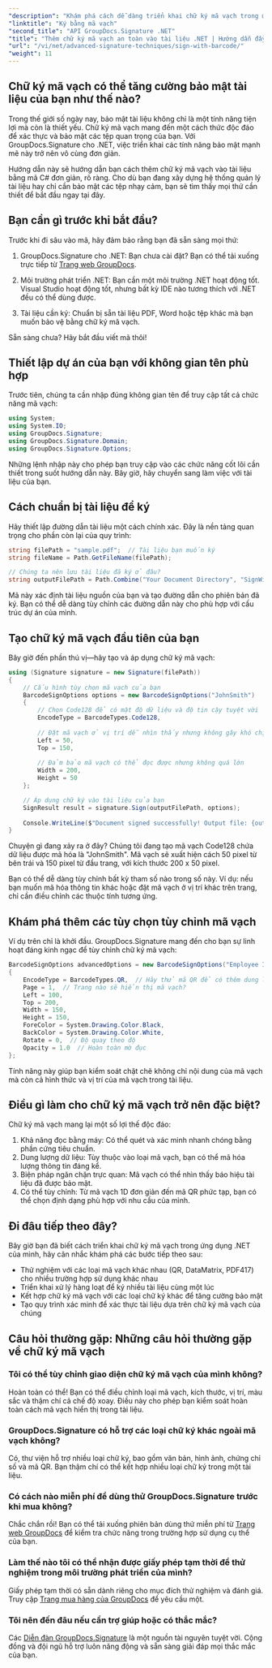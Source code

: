```yaml
---
"description": "Khám phá cách dễ dàng triển khai chữ ký mã vạch trong ứng dụng .NET của bạn với GroupDocs.Signature. Hướng dẫn từng bước kèm ví dụ mã."
"linktitle": "Ký bằng mã vạch"
"second_title": "API GroupDocs.Signature .NET"
"title": "Thêm chữ ký mã vạch an toàn vào tài liệu .NET | Hướng dẫn đầy đủ"
"url": "/vi/net/advanced-signature-techniques/sign-with-barcode/"
"weight": 11
---
```


## Chữ ký mã vạch có thể tăng cường bảo mật tài liệu của bạn như thế nào?

Trong thế giới số ngày nay, bảo mật tài liệu không chỉ là một tính năng tiện lợi mà còn là thiết yếu. Chữ ký mã vạch mang đến một cách thức độc đáo để xác thực và bảo mật các tệp quan trọng của bạn. Với GroupDocs.Signature cho .NET, việc triển khai các tính năng bảo mật mạnh mẽ này trở nên vô cùng đơn giản.

Hướng dẫn này sẽ hướng dẫn bạn cách thêm chữ ký mã vạch vào tài liệu bằng mã C# đơn giản, rõ ràng. Cho dù bạn đang xây dựng hệ thống quản lý tài liệu hay chỉ cần bảo mật các tệp nhạy cảm, bạn sẽ tìm thấy mọi thứ cần thiết để bắt đầu ngay tại đây.

## Bạn cần gì trước khi bắt đầu?

Trước khi đi sâu vào mã, hãy đảm bảo rằng bạn đã sẵn sàng mọi thứ:

1. GroupDocs.Signature cho .NET: Bạn chưa cài đặt? Bạn có thể tải xuống trực tiếp từ [Trang web GroupDocs](https://releases.groupdocs.com/signature/net/).

2. Môi trường phát triển .NET: Bạn cần một môi trường .NET hoạt động tốt. Visual Studio hoạt động tốt, nhưng bất kỳ IDE nào tương thích với .NET đều có thể dùng được.

3. Tài liệu cần ký: Chuẩn bị sẵn tài liệu PDF, Word hoặc tệp khác mà bạn muốn bảo vệ bằng chữ ký mã vạch.

Sẵn sàng chưa? Hãy bắt đầu viết mã thôi!

## Thiết lập dự án của bạn với không gian tên phù hợp

Trước tiên, chúng ta cần nhập đúng không gian tên để truy cập tất cả chức năng mã vạch:

```csharp
using System;
using System.IO;
using GroupDocs.Signature;
using GroupDocs.Signature.Domain;
using GroupDocs.Signature.Options;
```

Những lệnh nhập này cho phép bạn truy cập vào các chức năng cốt lõi cần thiết trong suốt hướng dẫn này. Bây giờ, hãy chuyển sang làm việc với tài liệu của bạn.

## Cách chuẩn bị tài liệu để ký

Hãy thiết lập đường dẫn tài liệu một cách chính xác. Đây là nền tảng quan trọng cho phần còn lại của quy trình:

```csharp
string filePath = "sample.pdf";  // Tài liệu bạn muốn ký
string fileName = Path.GetFileName(filePath);

// Chúng ta nên lưu tài liệu đã ký ở đâu?
string outputFilePath = Path.Combine("Your Document Directory", "SignWithBarcode", fileName);
```

Mã này xác định tài liệu nguồn của bạn và tạo đường dẫn cho phiên bản đã ký. Bạn có thể dễ dàng tùy chỉnh các đường dẫn này cho phù hợp với cấu trúc dự án của mình.

## Tạo chữ ký mã vạch đầu tiên của bạn

Bây giờ đến phần thú vị—hãy tạo và áp dụng chữ ký mã vạch:

```csharp
using (Signature signature = new Signature(filePath))
{
    // Cấu hình tùy chọn mã vạch của bạn
    BarcodeSignOptions options = new BarcodeSignOptions("JohnSmith")
    {
        // Chọn Code128 để có mật độ dữ liệu và độ tin cậy tuyệt vời
        EncodeType = BarcodeTypes.Code128,
        
        // Đặt mã vạch ở vị trí dễ nhìn thấy nhưng không gây khó chịu
        Left = 50,
        Top = 150,
        
        // Đảm bảo mã vạch có thể đọc được nhưng không quá lớn
        Width = 200,
        Height = 50
    };

    // Áp dụng chữ ký vào tài liệu của bạn
    SignResult result = signature.Sign(outputFilePath, options);
    
    Console.WriteLine($"Document signed successfully! Output file: {outputFilePath}");
}
```

Chuyện gì đang xảy ra ở đây? Chúng tôi đang tạo mã vạch Code128 chứa dữ liệu được mã hóa là "JohnSmith". Mã vạch sẽ xuất hiện cách 50 pixel từ bên trái và 150 pixel từ đầu trang, với kích thước 200 x 50 pixel.

Bạn có thể dễ dàng tùy chỉnh bất kỳ tham số nào trong số này. Ví dụ: nếu bạn muốn mã hóa thông tin khác hoặc đặt mã vạch ở vị trí khác trên trang, chỉ cần điều chỉnh các thuộc tính tương ứng.

## Khám phá thêm các tùy chọn tùy chỉnh mã vạch

Ví dụ trên chỉ là khởi đầu. GroupDocs.Signature mang đến cho bạn sự linh hoạt đáng kinh ngạc để tùy chỉnh chữ ký mã vạch:

```csharp
BarcodeSignOptions advancedOptions = new BarcodeSignOptions("Employee ID: 123456")
{
    EncodeType = BarcodeTypes.QR,  // Hãy thử mã QR để có thêm dung lượng dữ liệu
    Page = 1,  // Trang nào sẽ hiển thị mã vạch?
    Left = 100,
    Top = 200,
    Width = 150,
    Height = 150,
    ForeColor = System.Drawing.Color.Black,
    BackColor = System.Drawing.Color.White,
    Rotate = 0,  // Độ quay theo độ
    Opacity = 1.0  // Hoàn toàn mờ đục
};
```

Tính năng này giúp bạn kiểm soát chặt chẽ không chỉ nội dung của mã vạch mà còn cả hình thức và vị trí của mã vạch trong tài liệu.

## Điều gì làm cho chữ ký mã vạch trở nên đặc biệt?

Chữ ký mã vạch mang lại một số lợi thế độc đáo:

1. Khả năng đọc bằng máy: Có thể quét và xác minh nhanh chóng bằng phần cứng tiêu chuẩn.
2. Dung lượng dữ liệu: Tùy thuộc vào loại mã vạch, bạn có thể mã hóa lượng thông tin đáng kể.
3. Biện pháp ngăn chặn trực quan: Mã vạch có thể nhìn thấy báo hiệu tài liệu đã được bảo mật.
4. Có thể tùy chỉnh: Từ mã vạch 1D đơn giản đến mã QR phức tạp, bạn có thể chọn định dạng phù hợp với nhu cầu của mình.

## Đi đâu tiếp theo đây?

Bây giờ bạn đã biết cách triển khai chữ ký mã vạch trong ứng dụng .NET của mình, hãy cân nhắc khám phá các bước tiếp theo sau:

- Thử nghiệm với các loại mã vạch khác nhau (QR, DataMatrix, PDF417) cho nhiều trường hợp sử dụng khác nhau
- Triển khai xử lý hàng loạt để ký nhiều tài liệu cùng một lúc
- Kết hợp chữ ký mã vạch với các loại chữ ký khác để tăng cường bảo mật
- Tạo quy trình xác minh để xác thực tài liệu dựa trên chữ ký mã vạch của chúng

## Câu hỏi thường gặp: Những câu hỏi thường gặp về chữ ký mã vạch

### Tôi có thể tùy chỉnh giao diện chữ ký mã vạch của mình không?
Hoàn toàn có thể! Bạn có thể điều chỉnh loại mã vạch, kích thước, vị trí, màu sắc và thậm chí cả chế độ xoay. Điều này cho phép bạn kiểm soát hoàn toàn cách mã vạch hiển thị trong tài liệu.

### GroupDocs.Signature có hỗ trợ các loại chữ ký khác ngoài mã vạch không?
Có, thư viện hỗ trợ nhiều loại chữ ký, bao gồm văn bản, hình ảnh, chứng chỉ số và mã QR. Bạn thậm chí có thể kết hợp nhiều loại chữ ký trong một tài liệu.

### Có cách nào miễn phí để dùng thử GroupDocs.Signature trước khi mua không?
Chắc chắn rồi! Bạn có thể tải xuống phiên bản dùng thử miễn phí từ [Trang web GroupDocs](https://releases.groupdocs.com/) để kiểm tra chức năng trong trường hợp sử dụng cụ thể của bạn.

### Làm thế nào tôi có thể nhận được giấy phép tạm thời để thử nghiệm trong môi trường phát triển của mình?
Giấy phép tạm thời có sẵn dành riêng cho mục đích thử nghiệm và đánh giá. Truy cập [Trang mua hàng của GroupDocs](https://purchase.groupdocs.com/temporary-license/) để yêu cầu một.

### Tôi nên đến đâu nếu cần trợ giúp hoặc có thắc mắc?
Các [Diễn đàn GroupDocs.Signature](https://forum.groupdocs.com/c/signature/13) là một nguồn tài nguyên tuyệt vời. Cộng đồng và đội ngũ hỗ trợ luôn năng động và sẵn sàng giải đáp mọi thắc mắc của bạn.